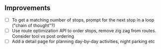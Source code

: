 ## Improvements

* [ ] To get a matching number of stops, prompt for the next stop in a loop ("chain of thought"?)
* [ ] Use route optimization API to order stops, remove zig zag from routes. Consider tool vs post ordering
* [ ] Add a detail page for planning day-by-day activities, night parking etc